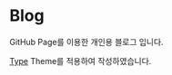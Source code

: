 # Blog

GitHub Page를 이용한 개인용 블로그 입니다.

[Type](https://github.com/aspirethemes/type) Theme를 적용하여 작성하였습니다.

